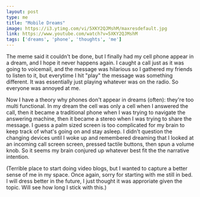 ```yaml
---
layout: post
type: me
title: "Mobile Dreams"
image: https://i3.ytimg.com/vi/5XKY2QJMshM/maxresdefault.jpg
link: https://www.youtube.com/watch?v=5XKY2QJMshM
tags: ['dreams', 'phone', 'thoughts', 'me']
---
```

The meme said it couldn't be done, but I finally had my cell phone appear in a dream, and I hope it never happens again.  I caught a call just as it was going to voicemail, and the message was hilarious so I gathered my friends to listen to it, but everytime I hit "play" the message was something different.  It was essentially just playing whatever was on the radio.  So everyone was annoyed at me.

Now I have a theory why phones don't appear in dreams (often): they're too multi functional.  In my dream the cell was only a cell when I answered the call, then it became a traditional phone when I was trying to navigate the answering machine, then it became a stereo when I was trying to share the message.  I guess a palm sized screen is too complicated for my brain to keep track of what's going on and stay asleep.  I didn't question the changing devices until I woke up and remembered dreaming that I looked at an incoming call screen screen, pressed tactile buttons, then spun a volume knob. So it seems my brain conjured up whatever best fit the the narrative intention.


(Terrible place to start doing video blogs, but I wanted to capture a better sense of me in my space.  Once again, sorry for starting with me still in bed.  I will dress better in the future, I just thought it was approriate given the topic.  Will see how long I stick with this.)
